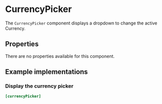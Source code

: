 # CurrencyPicker

The `CurrencyPicker` component displays a dropdown to change the active Currency.

 
## Properties

There are no properties available for this component.

## Example implementations

### Display the currency picker

```ini
[currencyPicker]
```